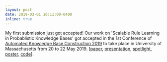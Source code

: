 ```yaml
---
layout: post
date: 2019-03-01 16:11:00-0400
inline: true
---
```


My first submission just got accepted!
Our work on 'Scalable Rule Learning in Probablistic Knowledge Bases' got accepted in the 1st Conference of <a href="https://www.akbc.ws/2019/" target="_blank">Automated Knowledge Base Construction 2019</a> to take place in University of Massachusetts from 20 to 22 May 2019.
[<a href="https://lirias.kuleuven.be/retrieve/537819" target="_blank">paper</a>, <a href="{{ '/assets/pdf/SafeLearner - AKBC 2018 Submission.pdf' | prepend: site.baseurl | prepend: site.url }}" target="_blank">presentation</a>, <a class="page-link" href="{{ '/assets/pdf/AKBC Spotlight v5.pdf' | prepend: site.baseurl | prepend: site.url }}">spotlight</a>, <a class="page-link" href="{{ '/assets/pdf/Scalable_Rule_Learning_AKBC_v3.pdf' | prepend: site.baseurl | prepend: site.url }}">poster</a>, <a href="https://github.com/arcchitjain/SafeLearner/tree/AKBC19" target="_blank">code</a>].

